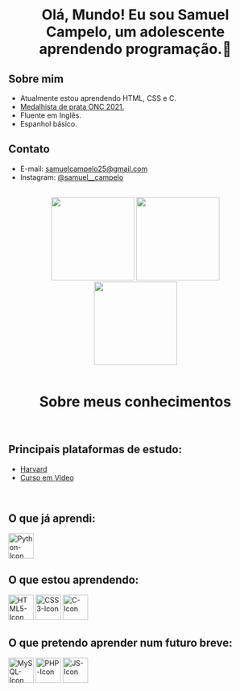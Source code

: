 <h1 align="center">Olá, Mundo! Eu sou Samuel Campelo, um adolescente aprendendo programação.👋</h1>

<h2>Sobre mim</h2>
<ul>
  <li>Atualmente estou aprendendo HTML, CSS e C.</li>
  <li><a href="https://certificados.onciencias.org/item/1ZX7TRN6">Medalhista de prata ONC 2021.</a></li>
  <li>Fluente em Inglês.</li>
  <li>Espanhol básico.</li>
</ul>

<h2>Contato</h2>

<ul>
  <li>E-mail: <a href="https://mail.google.com/mail/u/0/#inbox?compose=new">samuelcampelo25@gmail.com</a></li>
  <li>Instagram: <a href="https://www.instagram.com/samuel__campelo/">@samuel__campelo</a></li>
</ul>

<br>

<div align="center">
  <img height="165em" src="https://github-readme-stats.vercel.app/api/top-langs/?username=OrekiHoutarouu&count_private=true&layout=compact&theme=radical&locale=pt-br"/>
  <img height="165em" src="https://github-readme-stats.vercel.app/api/?username=OrekiHoutarouu&count_private=true&show_icons=true&theme=radical&locale=pt-br"/>
  <br>
  <img height="165em" src="https://github-readme-streak-stats.herokuapp.com/?user=OrekiHoutarouu&theme=radical&locale=pt-br"/>
</div>
    
<br>

<h1 align="center">Sobre meus conhecimentos</h1>
 
<br>

<h2>Principais plataformas de estudo:</h2>

<ul>
  <li><a href="https://learning.edx.org/course/course-v1:HarvardX+CS50+X/home">Harvard</a></li>
  <li><a href="https://www.cursoemvideo.com">Curso em Vídeo</a></li>
</ul>

<br>

<h2>O que já aprendi:</h2>

<div style="display: inline-block;">
    <img width="50px" src="https://cdn.jsdelivr.net/gh/devicons/devicon/icons/python/python-original.svg" alt="Python-Icon">
</div>


<h2>O que estou aprendendo:</h2>

<div style="display: inline-block;">
    <img width="50px" src="https://cdn.jsdelivr.net/gh/devicons/devicon/icons/html5/html5-original.svg" alt="HTML5-Icon">
    <img width="50px" src="https://cdn.jsdelivr.net/gh/devicons/devicon/icons/css3/css3-original.svg" alt="CSS3-Icon">
    <img width="50px" src="https://cdn.jsdelivr.net/gh/devicons/devicon/icons/c/c-original.svg" alt="C-Icon">
</div>


<h2>O que pretendo aprender num futuro breve:</h2>

<div style="display: inline-block;">
    <img width="50px" src="https://cdn.jsdelivr.net/gh/devicons/devicon/icons/mysql/mysql-original.svg" alt="MySQL-Icon">
    <img width="50px" src="https://cdn.jsdelivr.net/gh/devicons/devicon/icons/php/php-original.svg" alt="PHP-Icon">
    <img width="50px" src="https://cdn.jsdelivr.net/gh/devicons/devicon/icons/javascript/javascript-original.svg" alt="JS-Icon">
</div>
